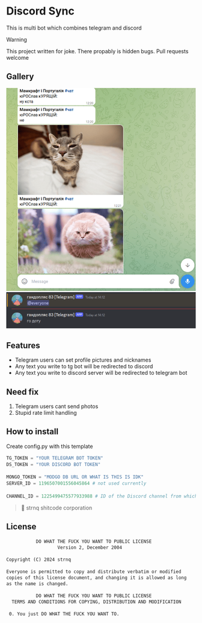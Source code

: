 # Discord Sync
This is multi bot which combines telegram and discord

> [!WARNING]  
> This project written for joke. There propably is hidden bugs. Pull requests welcome


## Gallery
![Telegram View](/img/showcase1.png)
![Discord View](/img/showcase2.png)

## Features
* Telegram users can set profile pictures and nicknames
* Any text you write to tg bot will be redirected to discord
* Any text you write to discord server will be redirected to telegram bot
## Need fix
1. Telegram users cant send photos
2. Stupid rate limit handling

## How to install
Create config.py with this template

```python
TG_TOKEN = "YOUR TELEGRAM BOT TOKEN"
DS_TOKEN = "YOUR DISCORD BOT TOKEN"

MONGO_TOKEN = "MODGO DB URL OR WHAT IS THIS IS IDK"
SERVER_ID = 1196507001556045864 # not used currently

CHANNEL_ID = 1225499475577933988 # ID of the Discord channel from which the message will be forwarded
```

> 🅮 strnq shitcode corporation

## License
```
           DO WHAT THE FUCK YOU WANT TO PUBLIC LICENSE
                   Version 2, December 2004
 
Copyright (C) 2024 strnq

Everyone is permitted to copy and distribute verbatim or modified
copies of this license document, and changing it is allowed as long
as the name is changed.
 
           DO WHAT THE FUCK YOU WANT TO PUBLIC LICENSE
  TERMS AND CONDITIONS FOR COPYING, DISTRIBUTION AND MODIFICATION

 0. You just DO WHAT THE FUCK YOU WANT TO.
```
